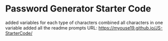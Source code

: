 # Password Generator Starter Code
added variables for each type of characters
combined all characters in one variable
added all the readme prompts
URL: https://myouse19.github.io/JS-StarterCode/